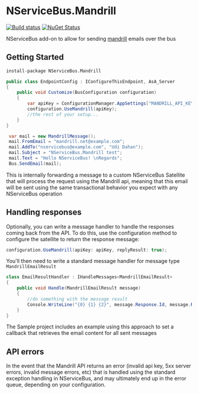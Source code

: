 # NServiceBus.Mandrill

[![Build status](https://ci.appveyor.com/api/projects/status/0cpko3gwn9ye3v5o/branch/master?svg=true)](https://ci.appveyor.com/project/feinoujc/nservicebus-mandrill/branch/master)
<a href="http://www.nuget.org/packages/NServiceBus.Mandrill/"><img src="http://img.shields.io/nuget/v/NServiceBus.Mandrill.svg?" title="NuGet Status"></a>

NServiceBus add-on to allow for sending [mandrill](https://mandrillapp.com/api/docs/) emails over the bus


## Getting Started

```ps
install-package NServiceBus.Mandrill
```

```cs
public class EndpointConfig : IConfigureThisEndpoint, AsA_Server
{
    public void Customize(BusConfiguration configuration)
    {
        var apiKey = ConfigurationManager.AppSettings["MANDRILL_API_KEY"]; //load your api key from somewhere
        configuration.UseMandrill(apiKey);
        //the rest of your setup...
    }
}

```

```cs
 var mail = new MandrillMessage();
 mail.FromEmail = "mandrill.net@example.com";
 mail.AddTo("nservicebus@example.com", "Udi Dahan");
 mail.Subject = "NServiceBus.Mandrill test";
 mail.Text = "Hello NServiceBus! \nRegards";
 Bus.SendEmail(mail);
```


This is internally forwarding a message to a custom NServiceBus Satellite that will process the request using the Mandrill api, meaning that this email will be sent using the same transactional behavior you expect with any NServiceBus operation

## Handling responses

Optionally, you can write a message handler to handle the responses coming back from the API. To do this, use the configuration method to configure the satellite to return the response message:

```cs
configuration.UseMandrill(apiKey: apiKey, replyResult: true);
```

You'll then need to write a standard message handler for message type `MandrillEmailResult`

```cs
class EmailResultHandler : IHandleMessages<MandrillEmailResult>
{
    public void Handle(MandrillEmailResult message)
    {
        //do something with the message result
        Console.WriteLine("{0} {1} {2}", message.Response.Id, message.Response.Status, message.Response.Email);
    }
}
```

The Sample project includes an example using this approach to set a callback that retrieves the email content for all sent messages

## API errors

In the event that the Mandrill API returns an error (invalid api key, 5xx server errors, invalid message errors, etc) that is handled using the standard exception handling in NServiceBus, and may ultimately end up in the error queue, depending on your configuration. 
